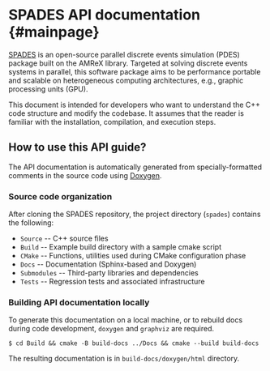 # SPADES API documentation {#mainpage}

[SPADES](https://github.com/NREL/spades) is an open-source parallel
discrete events simulation (PDES) package built on the AMReX
library. Targeted at solving discrete events systems in parallel, this
software package aims to be performance portable and scalable on
heterogeneous computing architectures, e.g., graphic processing units
(GPU).

This document is intended for developers who want to understand the C++ code
structure and modify the codebase. It assumes that the reader is
familiar with the installation, compilation, and execution steps.

## How to use this API guide?

The API documentation is automatically generated from specially-formatted
comments in the source code using [Doxygen](https://www.doxygen.nl/index.html).

### Source code organization

After cloning the SPADES repository, the project directory (`spades`) contains the following:

- `Source` -- C++ source files
- `Build` -- Example build directory with a sample cmake script
- `CMake` -- Functions, utilities used during CMake configuration phase
- `Docs` -- Documentation (Sphinx-based and Doxygen)
- `Submodules` -- Third-party libraries and dependencies
- `Tests` -- Regression tests and associated infrastructure

### Building API documentation locally

To generate this documentation on a local machine, or to rebuild docs
during code development, `doxygen` and `graphviz` are required. 
```{shell}
$ cd Build && cmake -B build-docs ../Docs && cmake --build build-docs
```
The resulting documentation is in `build-docs/doxygen/html` directory.
